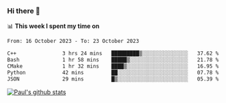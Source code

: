 ### Hi there 👋

📊 **This week I spent my time on**
<!--START_SECTION:waka-->

```txt
From: 16 October 2023 - To: 23 October 2023

C++               3 hrs 24 mins   █████████▒░░░░░░░░░░░░░░░   37.62 %
Bash              1 hr 58 mins    █████▒░░░░░░░░░░░░░░░░░░░   21.78 %
CMake             1 hr 32 mins    ████▒░░░░░░░░░░░░░░░░░░░░   16.95 %
Python            42 mins         ██░░░░░░░░░░░░░░░░░░░░░░░   07.78 %
JSON              29 mins         █▒░░░░░░░░░░░░░░░░░░░░░░░   05.39 %
```

<!--END_SECTION:waka-->


[![Paul's github stats](https://github-readme-stats.vercel.app/api?username=mickeyouyou&theme=dracula&show_icons=true)](https://github.com/anuraghazra/github-readme-stats)
